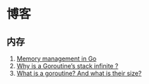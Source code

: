 # 博客

## 内存

  1. [Memory management in Go](https://medium.com/@ali.can/memory-optimization-in-go-23a56544ccc0)
  2. [Why is a Goroutine’s stack infinite ?](https://dave.cheney.net/2013/06/02/why-is-a-goroutines-stack-infinite)
  3. [What is a goroutine? And what is their size?](https://tpaschalis.github.io/goroutines-size/)
